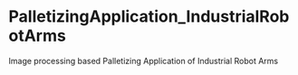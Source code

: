 # PalletizingApplication_IndustrialRobotArms
Image processing based Palletizing Application of Industrial Robot Arms

